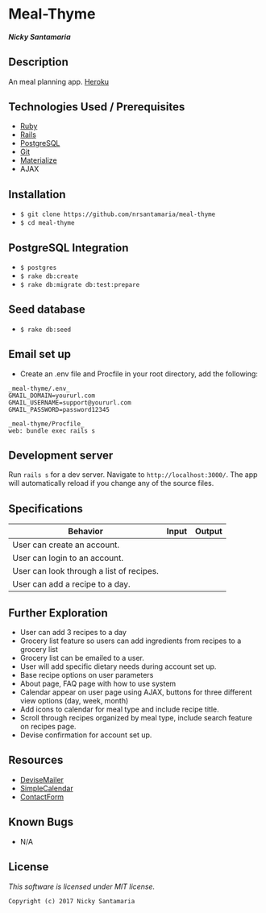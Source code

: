 # Meal-Thyme

#### _Nicky Santamaria_

## Description

An meal planning app. [Heroku](https://meal-thyme.herokuapp.com/)

## Technologies Used / Prerequisites

* [Ruby](https://www.ruby-lang.org/en/downloads/)
* [Rails](http://rubyonrails.org/)
* [PostgreSQL](https://www.postgresql.org/docs/9.2/static/app-psql.html)
* [Git](https://git-scm.com/)
* [Materialize](http://materializecss.com/)
* AJAX

## Installation

* `$ git clone https://github.com/nrsantamaria/meal-thyme`
* `$ cd meal-thyme`

## PostgreSQL Integration
* `$ postgres`
* `$ rake db:create`
* `$ rake db:migrate db:test:prepare`

## Seed database
* `$ rake db:seed`

## Email set up
* Create an .env file and Procfile in your root directory, add the following:
```
_meal-thyme/.env_
GMAIL_DOMAIN=yoururl.com
GMAIL_USERNAME=support@yoururl.com
GMAIL_PASSWORD=password12345

_meal-thyme/Procfile_
web: bundle exec rails s

```

## Development server

Run `rails s` for a dev server. Navigate to `http://localhost:3000/`. The app will automatically reload if you change any of the source files.

## Specifications

| Behavior |  Input   |  Output  |
|----------|:--------:|:--------:|
|User can create an account.|||
|User can login to an account.|||
|User can look through a list of recipes.|||
|User can add a recipe to a day.|||

## Further Exploration
* User can add 3 recipes to a day
* Grocery list feature so users can add ingredients from recipes to a grocery list
* Grocery list can be emailed to a user.
* User will add specific dietary needs during account set up.
* Base recipe options on user parameters
* About page, FAQ page with how to use system
* Calendar appear on user page using AJAX, buttons for three different view options (day, week, month)
* Add icons to calendar for meal type and include recipe title.
* Scroll through recipes organized by meal type, include search feature on recipes page.
* Devise confirmation for account set up.

## Resources
* [DeviseMailer](https://rubyonrailshelp.wordpress.com/2014/01/02/setting-up-mailer-using-devise-for-forgot-password/)
* [SimpleCalendar](http://excid3.github.io/simple_calendar/)
* [ContactForm](https://rubyonrailshelp.wordpress.com/2014/01/08/rails-4-simple-form-and-mail-form-to-make-contact-form/)

## Known Bugs
* N/A

## License

*This software is licensed under MIT license.*

```
Copyright (c) 2017 Nicky Santamaria
```
<!-- future home of some screenshots :)
## Home Page
![Home page](app/assets/images/home.png) -->
